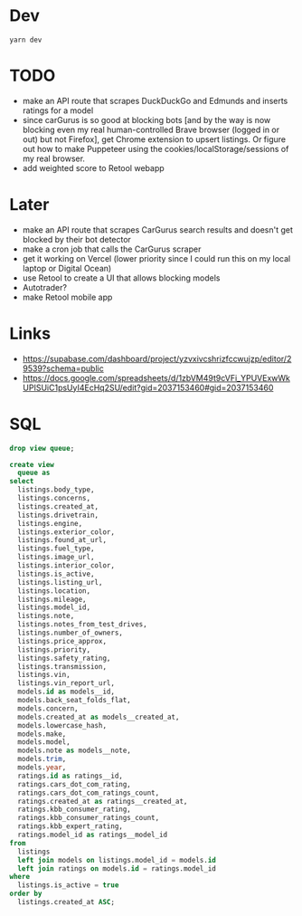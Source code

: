 # Dev

```
yarn dev
```

# TODO

- make an API route that scrapes DuckDuckGo and Edmunds and inserts ratings for a model
- since carGurus is so good at blocking bots [and by the way is now blocking even my real human-controlled Brave browser (logged in or out) but not Firefox], get Chrome extension to upsert listings. Or figure out how to make Puppeteer using the cookies/localStorage/sessions of my real browser.
- add weighted score to Retool webapp

# Later

- make an API route that scrapes CarGurus search results and doesn't get blocked by their bot detector
- make a cron job that calls the CarGurus scraper
- get it working on Vercel (lower priority since I could run this on my local laptop or Digital Ocean)
- use Retool to create a UI that allows blocking models
- Autotrader?
- make Retool mobile app

# Links

- https://supabase.com/dashboard/project/yzvxivcshrizfccwujzp/editor/29539?schema=public
- https://docs.google.com/spreadsheets/d/1zbVM49t9cVFi_YPUVExwWkUPISUiC1psUyI4EcHq2SU/edit?gid=2037153460#gid=2037153460

# SQL

```sql
drop view queue;

create view
  queue as
select
  listings.body_type,
  listings.concerns,
  listings.created_at,
  listings.drivetrain,
  listings.engine,
  listings.exterior_color,
  listings.found_at_url,
  listings.fuel_type,
  listings.image_url,
  listings.interior_color,
  listings.is_active,
  listings.listing_url,
  listings.location,
  listings.mileage,
  listings.model_id,
  listings.note,
  listings.notes_from_test_drives,
  listings.number_of_owners,
  listings.price_approx,
  listings.priority,
  listings.safety_rating,
  listings.transmission,
  listings.vin,
  listings.vin_report_url,
  models.id as models__id,
  models.back_seat_folds_flat,
  models.concern,
  models.created_at as models__created_at,
  models.lowercase_hash,
  models.make,
  models.model,
  models.note as models__note,
  models.trim,
  models.year,
  ratings.id as ratings__id,
  ratings.cars_dot_com_rating,
  ratings.cars_dot_com_ratings_count,
  ratings.created_at as ratings__created_at,
  ratings.kbb_consumer_rating,
  ratings.kbb_consumer_ratings_count,
  ratings.kbb_expert_rating,
  ratings.model_id as ratings__model_id
from
  listings
  left join models on listings.model_id = models.id
  left join ratings on models.id = ratings.model_id
where
  listings.is_active = true
order by
  listings.created_at ASC;
```
